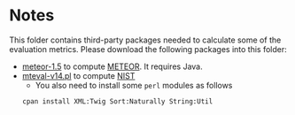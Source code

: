 # Notes
This folder contains third-party packages needed to calculate some of the evaluation metrics.
Please download the following packages into this folder:
* [meteor-1.5](http://www.cs.cmu.edu/~alavie/METEOR/download/meteor-1.5.tar.gz) to compute [METEOR](http://www.cs.cmu.edu/~alavie/METEOR/index.html). It requires Java.
* [mteval-v14.pl](https://github.com/moses-smt/mosesdecoder/blob/master/scripts/generic/mteval-v14.pl) to compute [NIST](http://www.mt-archive.info/HLT-2002-Doddington.pdf)
    * You also need to install some `perl` modules as follows
    ```commandline
    cpan install XML:Twig Sort:Naturally String:Util
    ```